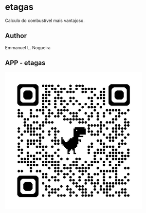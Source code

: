 # etagas
Calculo do combustível mais vantajoso.

## Author
Emmanuel L. Nogueira

## APP - etagas
![qrcode](https://github.com/emmanuel-lacerd4/etagas/blob/main/img/qrcode_etagas.png)
